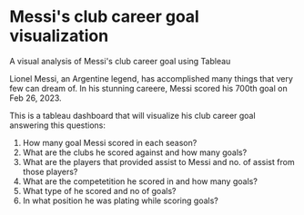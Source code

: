 # Messi's club career goal visualization 
A visual analysis of Messi's club career goal using Tableau

Lionel Messi, an Argentine legend, has accomplished many things that very few can dream of. In his stunning careere, Messi scored his 700th goal on Feb 26, 2023. 

This is a tableau dashboard that will visualize his club career goal answering this questions:

1. How many goal Messi scored in each season?
2. What are the clubs he scored against and how many goals?
3. What are the players that provided assist to Messi and no. of assist from those players?
4. What are the competetition he scored in and how many goals?
5. What type of he scored and no of goals?
6. In what position he was plating while scoring goals? 
